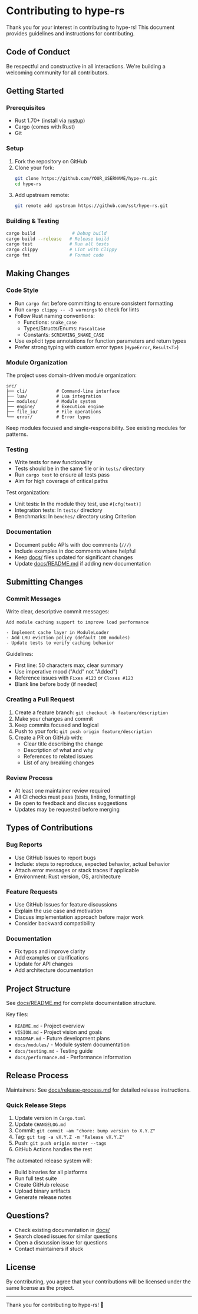 # Contributing to hype-rs

Thank you for your interest in contributing to hype-rs! This document provides guidelines and instructions for contributing.

## Code of Conduct

Be respectful and constructive in all interactions. We're building a welcoming community for all contributors.

## Getting Started

### Prerequisites

- Rust 1.70+ (install via [rustup](https://rustup.rs/))
- Cargo (comes with Rust)
- Git

### Setup

1. Fork the repository on GitHub
2. Clone your fork:
   ```bash
   git clone https://github.com/YOUR_USERNAME/hype-rs.git
   cd hype-rs
   ```
3. Add upstream remote:
   ```bash
   git remote add upstream https://github.com/sst/hype-rs.git
   ```

### Building & Testing

```bash
cargo build              # Debug build
cargo build --release   # Release build
cargo test              # Run all tests
cargo clippy            # Lint with Clippy
cargo fmt               # Format code
```

## Making Changes

### Code Style

- Run `cargo fmt` before committing to ensure consistent formatting
- Run `cargo clippy -- -D warnings` to check for lints
- Follow Rust naming conventions:
  - Functions: `snake_case`
  - Types/Structs/Enums: `PascalCase`
  - Constants: `SCREAMING_SNAKE_CASE`
- Use explicit type annotations for function parameters and return types
- Prefer strong typing with custom error types (`HypeError`, `Result<T>`)

### Module Organization

The project uses domain-driven module organization:

```
src/
├── cli/           # Command-line interface
├── lua/           # Lua integration
├── modules/       # Module system
├── engine/        # Execution engine
├── file_io/       # File operations
└── error/         # Error types
```

Keep modules focused and single-responsibility. See existing modules for patterns.

### Testing

- Write tests for new functionality
- Tests should be in the same file or in `tests/` directory
- Run `cargo test` to ensure all tests pass
- Aim for high coverage of critical paths

Test organization:
- Unit tests: In the module they test, use `#[cfg(test)]`
- Integration tests: In `tests/` directory
- Benchmarks: In `benches/` directory using Criterion

### Documentation

- Document public APIs with doc comments (`///`)
- Include examples in doc comments where helpful
- Keep [docs/](../docs/) files updated for significant changes
- Update [docs/README.md](../docs/README.md) if adding new documentation

## Submitting Changes

### Commit Messages

Write clear, descriptive commit messages:

```
Add module caching support to improve load performance

- Implement cache layer in ModuleLoader
- Add LRU eviction policy (default 100 modules)
- Update tests to verify caching behavior
```

Guidelines:
- First line: 50 characters max, clear summary
- Use imperative mood ("Add" not "Added")
- Reference issues with `Fixes #123` or `Closes #123`
- Blank line before body (if needed)

### Creating a Pull Request

1. Create a feature branch: `git checkout -b feature/description`
2. Make your changes and commit
3. Keep commits focused and logical
4. Push to your fork: `git push origin feature/description`
5. Create a PR on GitHub with:
   - Clear title describing the change
   - Description of what and why
   - References to related issues
   - List of any breaking changes

### Review Process

- At least one maintainer review required
- All CI checks must pass (tests, linting, formatting)
- Be open to feedback and discuss suggestions
- Updates may be requested before merging

## Types of Contributions

### Bug Reports

- Use GitHub Issues to report bugs
- Include: steps to reproduce, expected behavior, actual behavior
- Attach error messages or stack traces if applicable
- Environment: Rust version, OS, architecture

### Feature Requests

- Use GitHub Issues for feature discussions
- Explain the use case and motivation
- Discuss implementation approach before major work
- Consider backward compatibility

### Documentation

- Fix typos and improve clarity
- Add examples or clarifications
- Update for API changes
- Add architecture documentation

## Project Structure

See [docs/README.md](../docs/README.md) for complete documentation structure.

Key files:
- `README.md` - Project overview
- `VISION.md` - Project vision and goals
- `ROADMAP.md` - Future development plans
- `docs/modules/` - Module system documentation
- `docs/testing.md` - Testing guide
- `docs/performance.md` - Performance information

## Release Process

Maintainers: See [docs/release-process.md](../docs/release-process.md) for detailed release instructions.

### Quick Release Steps

1. Update version in `Cargo.toml`
2. Update `CHANGELOG.md`
3. Commit: `git commit -am "chore: bump version to X.Y.Z"`
4. Tag: `git tag -a vX.Y.Z -m "Release vX.Y.Z"`
5. Push: `git push origin master --tags`
6. GitHub Actions handles the rest

The automated release system will:
- Build binaries for all platforms
- Run full test suite
- Create GitHub release
- Upload binary artifacts
- Generate release notes

## Questions?

- Check existing documentation in [docs/](../docs/)
- Search closed issues for similar questions
- Open a discussion issue for questions
- Contact maintainers if stuck

## License

By contributing, you agree that your contributions will be licensed under the same license as the project.

---

Thank you for contributing to hype-rs! 🎉
